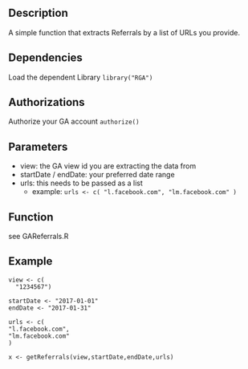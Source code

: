 Description
-----------

A simple function that extracts Referrals by a list of URLs you provide. 

Dependencies
------------
Load the dependent Library
`library("RGA")`

Authorizations
--------------
Authorize your GA account
`authorize()` 

Parameters
----------
 - view: the GA view id you are extracting the data from 
 - startDate /  endDate: your preferred date range 
 - urls: this needs to be passed as a list 
	 - example: `urls <- c( "l.facebook.com", "lm.facebook.com" )`

Function
--------

see GAReferrals.R

Example
-------
    view <- c(
      "1234567")
    
    startDate <- "2017-01-01"
    endDate <- "2017-01-31"
    
    urls <- c(
    "l.facebook.com",
    "lm.facebook.com"
    )
    
    x <- getReferrals(view,startDate,endDate,urls)